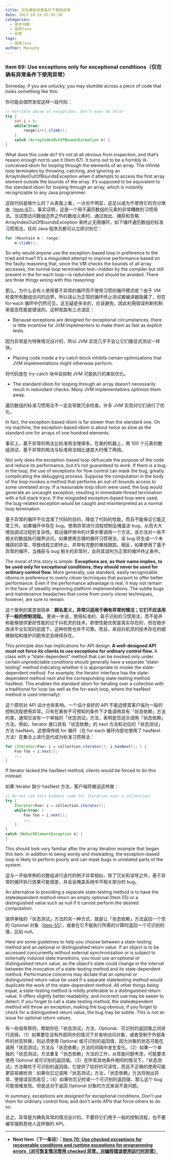 ```yaml
---
title: 仅在确有异常条件下使用异常
date: 2023-10-25 01:05:38
categories:
  - 技术书籍
  - 高效Java
  - 异常
tags:
  - 高效Java
author: Manaphy
---
```


### Item 69: Use exceptions only for exceptional conditions（仅在确有异常条件下使用异常）

Someday, if you are unlucky, you may stumble across a piece of code that looks something like this:

你可能会偶然发现这样一段代码：

```java
// Horrible abuse of exceptions. Don't ever do this!
try {
    int i = 0;
    while(true)
        range[i++].climb();
    }
    catch (ArrayIndexOutOfBoundsException e) {
}
```

What does this code do? It’s not at all obvious from inspection, and that’s reason enough not to use it (Item 67). It turns out to be a horribly ill-conceived idiom for looping through the elements of an array. The infinite loop terminates by throwing, catching, and ignoring an ArrayIndexOutOfBoundsException when it attempts to access the first array element outside the bounds of the array. It’s supposed to be equivalent to the standard idiom for looping through an array, which is instantly recognizable to any Java programmer:

这段代码是做什么的？从表面上看，一点也不明显，这足以成为不使用它的充分理由（[Item-67](./67-Optimize-judiciously.md)）。事实证明，这是一个用于遍历数组的元素的非常糟糕的习惯用法。当试图访问数组边界之外的数组元素时，通过抛出、捕获和忽略 ArrayIndexOutOfBoundsException 来终止无限循环。如下循环遍历数组的标准习惯用法，任何 Java 程序员都可以立即识别它：

```java
for (Mountain m : range)
    m.climb();
```

So why would anyone use the exception-based loop in preference to the tried and true? It’s a misguided attempt to improve performance based on the faulty reasoning that, since the VM checks the bounds of all array accesses, the normal loop termination test—hidden by the compiler but still present in the for-each loop—is redundant and should be avoided. There are three things wrong with this reasoning:

那么，为什么会有人使用基于异常的循环而不使用习惯的循环模式呢？由于 VM 检查所有数组访问的边界，所以误认为正常的循环终止测试被编译器隐藏了，但在 for-each 循环中仍然可见，这无疑是多余的，应该避免，因此利用错误判断机制来提高性能是错误的。这种思路有三点误区：

- Because exceptions are designed for exceptional circumstances, there is little incentive for JVM implementors to make them as fast as explicit tests.

因为异常是为特殊情况设计的，所以 JVM 实现几乎不会让它们像显式测试一样快。

- Placing code inside a try-catch block inhibits certain optimizations that JVM implementations might otherwise perform.

将代码放在 try-catch 块中会抑制 JVM 可能执行的某些优化。

- The standard idiom for looping through an array doesn’t necessarily result in redundant checks. Many JVM implementations optimize them away.

遍历数组的标准习惯用法不一定会导致冗余检查。许多 JVM 实现对它们进行了优化。

In fact, the exception-based idiom is far slower than the standard one. On my machine, the exception-based idiom is about twice as slow as the standard one for arrays of one hundred elements.

事实上，基于异常的用法比标准用法慢得多。在我的机器上，用 100 个元素的数组测试，基于异常的用法与标准用法相比速度大约慢了两倍。

Not only does the exception-based loop obfuscate the purpose of the code and reduce its performance, but it’s not guaranteed to work. If there is a bug in the loop, the use of exceptions for flow control can mask the bug, greatly complicating the debugging process. Suppose the computation in the body of the loop invokes a method that performs an out-of-bounds access to some unrelated array. If a reasonable loop idiom were used, the bug would generate an uncaught exception, resulting in immediate thread termination with a full stack trace. If the misguided exception-based loop were used, the bug-related exception would be caught and misinterpreted as a normal loop termination.

基于异常的循环不仅混淆了代码的目的，降低了代码的性能，而且不能保证它能正常工作。如果循环中存在 bug，使用异常进行流程控制会掩盖该 bug，从而大大增加调试过程的复杂性。假设循环体中的计算步骤调用一个方法，该方法对一些不相关的数组执行越界访问。如果使用合理的循环习惯用法，该 bug 将生成一个未捕获的异常，导致线程立即终止，并带有完整的堆栈跟踪。相反，如果使用了基于异常的循环，当捕获与 bug 相关的异常时，会将其误判为正常的循环终止条件。

The moral of this story is simple: **Exceptions are, as their name implies, to be used only for exceptional conditions; they should never be used for ordinary control flow.** More generally, use standard, easily recognizable idioms in preference to overly clever techniques that purport to offer better performance. Even if the performance advantage is real, it may not remain in the face of steadily improving platform implementations. The subtle bugs and maintenance headaches that come from overly clever techniques, however, are sure to remain.

这个案例的寓意很简单：**顾名思义，异常只适用于确有异常的情况；它们不应该用于一般的控制流程。** 更进一步说，使用标准的、易于识别的习惯用法，而不是声称能够提供更好性能的过于抖机灵的技术。即使性能优势是真实存在的，但在稳步改进平台实现的前提下，这种优势也并不可靠。而且，来自抖机灵的技术存在的细微缺陷和维护问题肯定会继续存在。

This principle also has implications for API design. **A well-designed API must not force its clients to use exceptions for ordinary control flow.** A class with a “state-dependent” method that can be invoked only under certain unpredictable conditions should generally have a separate “state-testing” method indicating whether it is appropriate to invoke the state-dependent method. For example, the Iterator interface has the state-dependent method next and the corresponding state-testing method hasNext. This enables the standard idiom for iterating over a collection with a traditional for loop (as well as the for-each loop, where the hasNext method is used internally):

这个原则对 API 设计也有影响。一个设计良好的 API 不能迫使其客户端为一般的控制流程使用异常。只有在某些不可预知的条件下才能调用具有「状态依赖」方法的类，通常应该有一个单独的「状态测试」方法，表明是否适合调用「状态依赖」方法。例如，Iterator 接口具有「状态依赖」的 next 方法和对应的「状态测试」方法 hasNext。这使得传统 for 循环（在 for-each 循环内部也使用了 hasNext 方法）在集合上进行迭代成为标准习惯用法：

```java
for (Iterator<Foo> i = collection.iterator(); i.hasNext(); ) {
    Foo foo = i.next();
    ...
}
```

If Iterator lacked the hasNext method, clients would be forced to do this instead:

如果 Iterator 缺少 hasNext 方法，客户端将被迫这样做：

```java
// Do not use this hideous code for iteration over a collection!
try {
    Iterator<Foo> i = collection.iterator();
    while(true) {
        Foo foo = i.next();
        ...
    }
}
catch (NoSuchElementException e) {
}
```

This should look very familiar after the array iteration example that began this item. In addition to being wordy and misleading, the exception-based loop is likely to perform poorly and can mask bugs in unrelated parts of the system.

这与一开始举例的对数组进行迭代的例子非常相似，除了冗长和误导之外，基于异常的循环执行效果可能很差，并且会掩盖系统中不相关部分的 bug。

An alternative to providing a separate state-testing method is to have the statedependent method return an empty optional (Item 55) or a distinguished value such as null if it cannot perform the desired computation.

提供单独的「状态测试」方法的另一种方式，就是让「状态依赖」方法返回一个空的 Optional 对象（[Item-55](./55-Return-optionals-judiciously.md)），或者在它不能执行所需的计算时返回一个可识别的值，比如 null。

Here are some guidelines to help you choose between a state-testing method and an optional or distinguished return value. If an object is to be accessed concurrently without external synchronization or is subject to externally induced state transitions, you must use an optional or distinguished return value, as the object’s state could change in the interval between the invocation of a state-testing method and its state-dependent method. Performance concerns may dictate that an optional or distinguished return value be used if a separate statetesting method would duplicate the work of the state-dependent method. All other things being equal, a state-testing method is mildly preferable to a distinguished return value. It offers slightly better readability, and incorrect use may be easier to detect: if you forget to call a state-testing method, the statedependent method will throw an exception, making the bug obvious; if you forget to check for a distinguished return value, the bug may be subtle. This is not an issue for optional return values.

有一些指导原则，帮助你在「状态测试」方法、Optional、可识别的返回值之间进行选择。（1）如果要在没有外部同步的情况下并发地访问对象，或者受制于外部条件的状态转换，则必须使用 Optional 或可识别的返回值，因为对象的状态可能在调用「状态测试」方法与「状态依赖」方法的间隔中发生变化。（2）如果一个单独的「状态测试」方法重复「状态依赖」方法的工作，从性能问题考虑，可能要求使用 Optional 或可识别的返回值。（3）在所有其他条件相同的情况下，「状态测试」方法略优于可识别的返回值。它提供了较好的可读性，而且不正确的使用可能更容易被检测：如果你忘记调用「状态测试」方法，「状态依赖」方法将抛出异常，使错误显而易见；（4）如果你忘记检查一个可识别的返回值，那么这个 bug 可能很难发现。但是这对于返回 Optional 对象的方式来说不是问题。

In summary, exceptions are designed for exceptional conditions. Don’t use them for ordinary control flow, and don’t write APIs that force others to do so.

总之，异常是为确有异常的情况设计的。不要将它们用于一般的控制流程，也不要编写强制其他人这样做的 API。

---
- **Next Item（下一条目）：[Item 70: Use checked exceptions for recoverable conditions and runtime exceptions for programming errors（对可恢复情况使用 checked 异常，对编程错误使用运行时异常）](./70-Use-checked-exceptions-for-recoverable-conditions-and-runtime-exceptions-for-programming-errors.md)**
